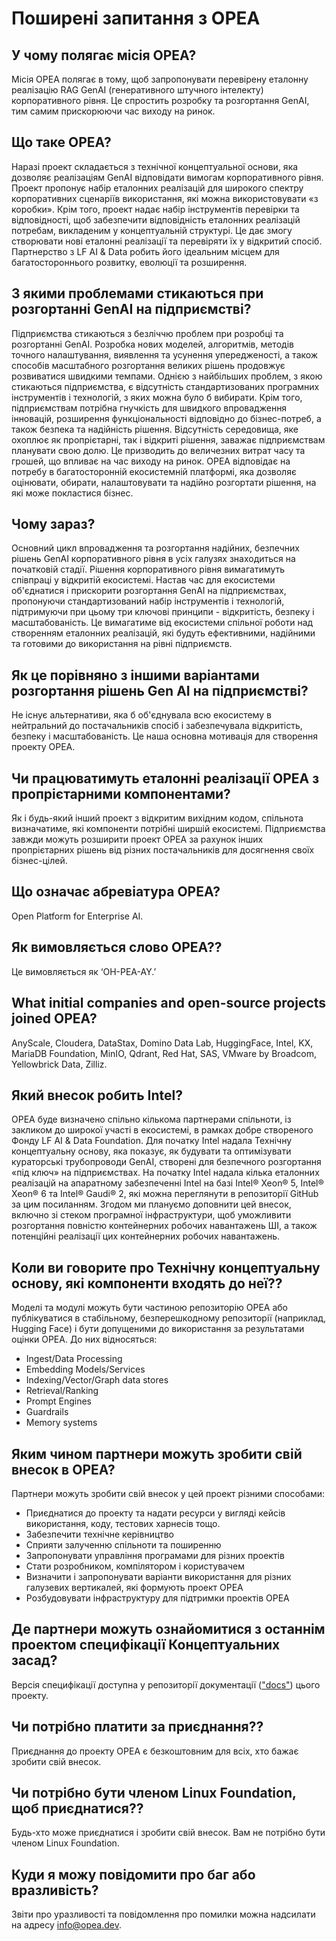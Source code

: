 # Поширені запитання з OPEA

## У чому полягає місія OPEA? 
Місія OPEA полягає в тому, щоб запропонувати перевірену еталонну реалізацію RAG GenAI (генеративного штучного інтелекту) корпоративного рівня. Це спростить розробку та розгортання GenAI, тим самим прискорюючи час виходу на ринок.

## Що таке OPEA? 
Наразі проект складається з технічної концептуальної основи, яка дозволяє реалізаціям GenAI відповідати вимогам корпоративного рівня. Проект пропонує набір еталонних реалізацій для широкого спектру корпоративних сценаріїв використання, які можна використовувати «з коробки». Крім того, проект надає набір інструментів перевірки та відповідності, щоб забезпечити відповідність еталонних реалізацій потребам, викладеним у концептуальній структурі. Це дає змогу створювати нові еталонні реалізації та перевіряти їх у відкритий спосіб. Партнерство з LF AI & Data робить його ідеальним місцем для багатостороннього розвитку, еволюції та розширення.

## З якими проблемами стикаються при розгортанні GenAI на підприємстві? 
Підприємства стикаються з безліччю проблем при розробці та розгортанні GenAI. Розробка нових моделей, алгоритмів, методів точного налаштування, виявлення та усунення упередженості, а також способів масштабного розгортання великих рішень продовжує розвиватися швидкими темпами. Однією з найбільших проблем, з якою стикаються підприємства, є відсутність стандартизованих програмних інструментів і технологій, з яких можна було б вибирати. Крім того, підприємствам потрібна гнучкість для швидкого впровадження інновацій, розширення функціональності відповідно до бізнес-потреб, а також безпека та надійність рішення. Відсутність середовища, яке охоплює як пропрієтарні, так і відкриті рішення, заважає підприємствам планувати свою долю. Це призводить до величезних витрат часу та грошей, що впливає на час виходу на ринок. OPEA відповідає на потребу в багатосторонній екосистемній платформі, яка дозволяє оцінювати, обирати, налаштовувати та надійно розгортати рішення, на які може покластися бізнес.

## Чому зараз? 
Основний цикл впровадження та розгортання надійних, безпечних рішень GenAI корпоративного рівня в усіх галузях знаходиться на початковій стадії. Рішення корпоративного рівня вимагатимуть співпраці у відкритій екосистемі. Настав час для екосистеми об'єднатися і прискорити розгортання GenAI на підприємствах, пропонуючи стандартизований набір інструментів і технологій, підтримуючи при цьому три ключові принципи - відкритість, безпеку і масштабованість. Це вимагатиме від екосистеми спільної роботи над створенням еталонних реалізацій, які будуть ефективними, надійними та готовими до використання на рівні підприємств.

## Як це порівняно з іншими варіантами розгортання рішень Gen AI на підприємстві? 
Не існує альтернативи, яка б об'єднувала всю екосистему в нейтральний до постачальників спосіб і забезпечувала відкритість, безпеку і масштабованість. Це наша основна мотивація для створення проекту OPEA.

## Чи працюватимуть еталонні реалізації OPEA з пропрієтарними компонентами? 
Як і будь-який інший проект з відкритим вихідним кодом, спільнота визначатиме, які компоненти потрібні ширшій екосистемі. Підприємства завжди можуть розширити проект OPEA за рахунок інших пропрієтарних рішень від різних постачальників для досягнення своїх бізнес-цілей.

## Що означає абревіатура OPEA?  
Open Platform for Enterprise AI.

## Як вимовляється слово OPEA?? 
Це вимовляється як ‘OH-PEA-AY.’

## What initial companies and open-source projects joined OPEA?
AnyScale, Cloudera, DataStax, Domino Data Lab, HuggingFace, Intel, KX, MariaDB Foundation, MinIO, Qdrant, Red Hat, SAS, VMware by Broadcom, Yellowbrick Data, Zilliz.

## Який внесок робить Intel? 
OPEA буде визначено спільно кількома партнерами спільноти, із закликом до широкої участі в екосистемі, в рамках добре створеного Фонду LF AI & Data Foundation. Для початку Intel надала Технічну концептуальну основу, яка показує, як будувати та оптимізувати кураторські  трубопроводи GenAI, створені для безпечного розгортання «під ключ» на підприємствах. На початку Intel надала кілька еталонних реалізацій на апаратному забезпеченні Intel на базі Intel® Xeon® 5, Intel® Xeon® 6 та Intel® Gaudi® 2, які можна переглянути в репозиторії GitHub за цим посиланням. Згодом ми плануємо доповнити цей внесок, включно зі стеком програмної інфраструктури, щоб уможливити розгортання повністю контейнерних робочих навантажень ШІ, а також потенційні реалізації цих контейнерних робочих навантажень.

## Коли ви говорите про Технічну концептуальну основу, які компоненти входять до неї??
Моделі та модулі можуть бути частиною репозиторію OPEA або публікуватися в стабільному, безперешкодному репозиторії (наприклад, Hugging Face) і бути допущеними до використання за результатами оцінки OPEA. До них відносяться:

* Ingest/Data Processing 
* Embedding Models/Services 
* Indexing/Vector/Graph data stores 
* Retrieval/Ranking 
* Prompt Engines 
* Guardrails 
* Memory systems 

## Яким чином партнери можуть зробити свій внесок в ОPЕА? 
Партнери можуть зробити свій внесок у цей проект різними способами: 

* Приєднатися до проекту та надати ресурси у вигляді кейсів використання, коду, тестових харнесів тощо. 
* Забезпечити технічне керівництво  
* Сприяти залученню спільноти та поширенню 
* Запропонувати управління програмами для різних проектів 
* Стати розробником, компілятором і користувачем 
* Визначити і запропонувати варіанти використання для різних галузевих вертикалей, які формують проект OPEA 
* Розбудовувати інфраструктуру для підтримки проектів OPEA 

## Де партнери можуть ознайомитися з останнім проектом специфікації Концептуальних засад? 
Версія специфікації доступна у репозиторії документації (["docs"](https://github.com/opea-project/docs)) цього проекту. 

## Чи потрібно платити за приєднання?? 
Приєднання до проекту OPEA є безкоштовним для всіх, хто бажає зробити свій внесок. 

## Чи потрібно бути членом Linux Foundation, щоб приєднатися??
Будь-хто може приєднатися і зробити свій внесок. Вам не потрібно бути членом Linux Foundation. 

## Куди я можу повідомити про баг або вразливість?
Звіти про уразливості та повідомлення про помилки можна надсилати на адресу [info@opea.dev](mailto:info@opea.dev).